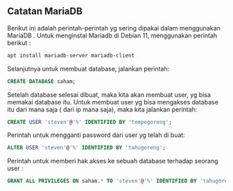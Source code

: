 ## Catatan MariaDB

Berikut ini adalah perintah-perintah yg sering dipakai dalam menggunakan MariaDB . Untuk menginstal Mariadb di Debian 11, menggunakan perintah berikut :

```bash
apt install mariadb-server mariadb-client
```

Selanjutnya untuk membuat database, jalankan perintah:

```sql
CREATE DATABASE saham;
```

Setelah database selesai dibuat, maka kita akan membuat user, yg bisa memakai database itu. Untuk membuat user yg bisa mengakses database itu dari mana saja ( dari ip mana saja), maka kita jalankan perintah:

```sql
CREATE USER 'steven'@'%' IDENTIFIED BY 'tempegoreng';
```

Perintah untuk mengganti password dari user yg telah di buat:

```sql
ALTER USER 'steven'@'%' IDENTIFIED BY 'tahugoreng';
```

Perintah untuk memberi hak akses ke sebuah database terhadap seorang user :

```sql
GRANT ALL PRIVILEGES ON saham.* TO 'steven'@'%' IDENTIFIED BY 'tahugoreng';
```





